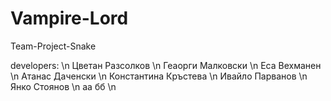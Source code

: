 # Vampire-Lord
Team-Project-Snake

developers: \n
Цветан Разсолков \n
Геаорги Малковски \n
Еса Вехманен \n
Атанас Даченски \n
Константина Кръстева \n
Ивайло Парванов \n
Янко Стоянов \n 
аа бб \n
